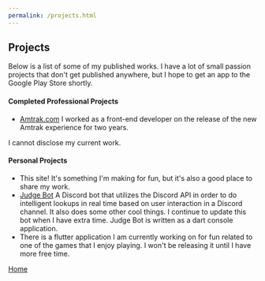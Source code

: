 ```yaml
---
permalink: /projects.html
---
```


## Projects

Below is a list of some of my published works. I have a lot of small passion projects that don't get published anywhere, but I hope to get an app to the Google Play Store shortly.

#### Completed Professional Projects

 - [Amtrak.com](https://www.amtrak.com/) I worked as a front-end developer on the release of the new Amtrak experience for two years.
 
 I cannot disclose my current work.

#### Personal Projects

 - This site! It's something I'm making for fun, but it's also a good place to share my work.
 - [Judge Bot](https://github.com/AKrotchko/judge_bot) A Discord bot that utilizes the Discord API in order to do intelligent lookups in real time based on user interaction in a Discord channel. It also does some other cool things. I continue to update this bot when I have extra time. Judge Bot is written as a dart console application.
 - There is a flutter application I am currently working on for fun related to one of the games that I enjoy playing. I won't be releasing it until I have more free time. 

 [Home](/)